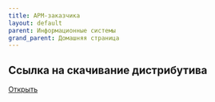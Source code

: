 ```yaml
---
title: АРМ-заказчика
layout: default
parent: Информационные системы
grand_parent: Домашняя страница
---
```


## Ссылка на скачивание дистрибутива

[Открыть](<https://ugzko.ru/(X(1)S(e2hj1wbhwy5zioiyl0qjjmch))/Folder/Folder.aspx?FP=86&AspxAutoDetectCookieSupport=1>)
